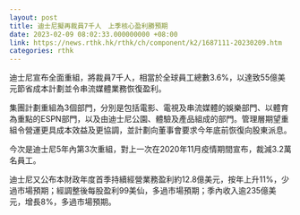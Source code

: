 ```yaml
---
layout: post
title: 迪士尼擬再裁員7千人　上季核心盈利勝預期
date: 2023-02-09 08:02:33.000000000 +08:00
link: https://news.rthk.hk/rthk/ch/component/k2/1687111-20230209.htm
categories: rthk
---
```


迪士尼宣布全面重組，將裁員7千人，相當於全球員工總數3.6%，以達致55億美元節省成本計劃並令串流媒體業務恢復盈利。

集團計劃重組為3個部門，分別是包括電影、電視及串流媒體的娛樂部門、以體育為重點的ESPN部門，以及由迪士尼公園、體驗及產品組成的部門。管理層期望重組令營運更具成本效益及更協調，並計劃向董事會要求今年底前恢復向股東派息。

今次是迪士尼5年內第3次重組，對上一次在2020年11月疫情期間宣布，裁減3.2萬名員工。

迪士尼又公布本財政年度首季持續經營業務盈利約12.8億美元，按年上升11%，少過市場預期；經調整後每股盈利99美仙，多過市場預期；季內收入逾235億美元，增長8%，多過市場預期。
